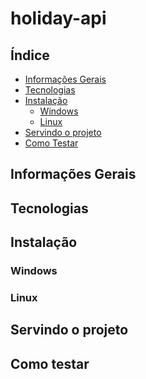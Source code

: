 # holiday-api

## Índice
<!--ts-->
   * [Informações Gerais](#informações-gerais)
   * [Tecnologias](#tecnologias)
   * [Instalação](#instalação)
      * [Windows](#windows)
      * [Linux](#linux)
   * [Servindo o projeto](#servindo-o-projeto)
   * [Como Testar](#como-testar)
<!--te-->

## Informações Gerais

## Tecnologias

## Instalação
  ### Windows
  ### Linux
  
## Servindo o projeto

## Como testar
